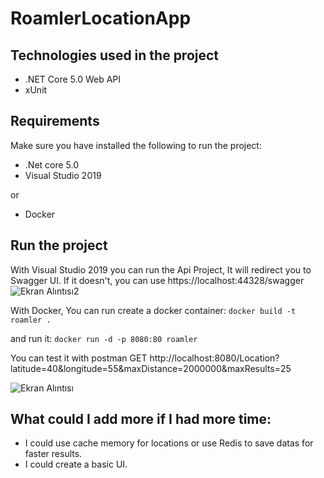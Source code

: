 # RoamlerLocationApp

## Technologies used in the project
- .NET Core 5.0 Web API
- xUnit

## Requirements

Make sure you have installed the following to run the project:
- .Net core 5.0
- Visual Studio 2019

or

- Docker


## Run the project

With Visual Studio 2019 you can run the Api Project, It will redirect you to Swagger UI. If it doesn't, you can use https://localhost:44328/swagger 
![Ekran Alıntısı2](https://user-images.githubusercontent.com/12534220/144768606-7743519a-cc3f-41b8-a7bf-943862a22be6.JPG)

With Docker, You can run create a docker container:
`docker build -t roamler .`

and run it:
`docker run -d -p 8080:80 roamler`

You can test it with postman
GET http://localhost:8080/Location?latitude=40&longitude=55&maxDistance=2000000&maxResults=25

![Ekran Alıntısı](https://user-images.githubusercontent.com/12534220/144768479-ad595819-6451-471c-84b3-69494d939dac.JPG)

## What could I add more if I had more time:

- I could use cache memory for locations or use Redis to save datas for faster results.
- I could create a basic UI.
